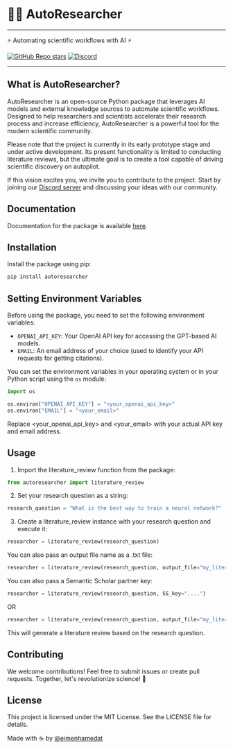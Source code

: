 # 🤖🧪 AutoResearcher

---

⚡ Automating scientific workflows with AI ⚡

<a href="https://github.com/eimenhmdt/autoresearcher/">![GitHub Repo stars](https://img.shields.io/github/stars/eimenhmdt/autoresearcher?style=social)</a>
[![Discord](https://img.shields.io/discord/1094636825647267910?label=AutoResearcher&logo=discord&style=flat-square)](https://discord.gg/PnQDR5h9)

---

## What is AutoResearcher?

AutoResearcher is an open-source Python package that leverages AI models and external knowledge sources to automate scientific workflows. Designed to help researchers and scientists accelerate their research process and increase efficiency, AutoResearcher is a powerful tool for the modern scientific community.

Please note that the project is currently in its early prototype stage and under active development. Its present functionality is limited to conducting literature reviews, but the ultimate goal is to create a tool capable of driving scientific discovery on autopilot.

If this vision excites you, we invite you to contribute to the project. Start by joining our [Discord server](https://discord.gg/PnQDR5h9) and discussing your ideas with our community.

## Documentation

Documentation for the package is available [here](https://eimenhmdt.github.io/autoresearcher/).

## Installation

Install the package using pip:

```bash
pip install autoresearcher
```

## Setting Environment Variables

Before using the package, you need to set the following environment variables:

- `OPENAI_API_KEY`: Your OpenAI API key for accessing the GPT-based AI models.
- `EMAIL`: An email address of your choice (used to identify your API requests for getting citations).

You can set the environment variables in your operating system or in your Python script using the `os` module:

```python
import os

os.environ["OPENAI_API_KEY"] = "<your_openai_api_key>"
os.environ["EMAIL"] = "<your_email>"
```

Replace <your_openai_api_key> and <your_email> with your actual API key and email address.

## Usage

1. Import the literature_review function from the package:

```python
from autoresearcher import literature_review
```

2. Set your research question as a string:

```python
research_question = "What is the best way to train a neural network?"
```

3. Create a literature_review instance with your research question and execute it:

```python
researcher = literature_review(research_question)
```

You can also pass an output file name as a .txt file:

```python
researcher = literature_review(research_question, output_file="my_literature_review.txt")
```

You can also pass a Semantic Scholar partner key:

```python
researcher = literature_review(research_question, SS_key="....")
```
OR 

```python
researcher = literature_review(research_question, output_file="my_literature_review.txt", SS_key="....")
```

This will generate a literature review based on the research question.

## Contributing

We welcome contributions! Feel free to submit issues or create pull requests. Together, let's revolutionize science! 🚀

## License

This project is licensed under the MIT License. See the LICENSE file for details.

Made with ☕ by [@eimenhamedat](https://twitter.com/eimenhmdt)
